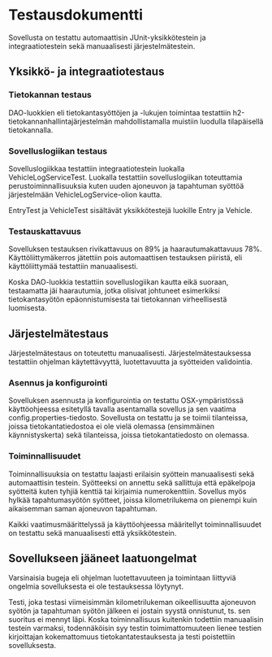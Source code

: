 # Testausdokumentti
Sovellusta on testattu automaattisin JUnit-yksikkötestein ja integraatiotestein sekä manuaalisesti järjestelmätestein.

## Yksikkö- ja integraatiotestaus

### Tietokannan testaus
DAO-luokkien eli tietokantasyöttöjen ja -lukujen toimintaa testattiin h2-tietokannanhallintajärjestelmän mahdollistamalla muistiin luodulla tilapäisellä tietokannalla.

### Sovelluslogiikan testaus
Sovelluslogiikkaa testattiin integraatiotestein luokalla VehicleLogServiceTest. Luokalla testattiin sovelluslogiikan toteuttamia perustoiminnallisuuksia kuten uuden ajoneuvon ja tapahtuman syöttöä järjestelmään VehicleLogService-olion kautta.

EntryTest ja VehicleTest sisältävät yksikkötestejä luokille Entry ja Vehicle.

### Testauskattavuus
Sovelluksen testauksen rivikattavuus on 89% ja haarautumakattavuus 78%. Käyttöliittymäkerros jätettiin pois automaattisen testauksen piiristä, eli käyttöliittymää testattiin manuaalisesti.

Koska DAO-luokkia testattiin sovelluslogiikan kautta eikä suoraan, testaamatta jäi haarautumia, jotka olisivat johtuneet esimerkiksi tietokantasyötön epäonnistumisesta tai tietokannan virheellisestä luomisesta.




## Järjestelmätestaus
Järjestelmätestaus on toteutettu manuaalisesti. Järjestelmätestauksessa testattiin ohjelman käytettävyyttä, luotettavuutta ja syötteiden validointia.

### Asennus ja konfigurointi
Sovelluksen asennusta ja konfigurointia on testattu OSX-ympäristössä käyttöohjeessa esitetyllä tavalla asentamalla sovellus ja sen vaatima config.properties-tiedosto. Sovellusta on testattu ja se toimii tilanteissa, joissa tietokantatiedostoa ei ole vielä olemassa (ensimmäinen käynnistyskerta) sekä tilanteissa, joissa tietokantatiedosto on olemassa.

### Toiminnallisuudet
Toiminnallisuuksia on testattu laajasti erilaisin syöttein manuaalisesti sekä automaattisin testein. Syötteeksi on annettu sekä sallittuja että epäkelpoja syötteitä kuten tyhjiä kenttiä tai kirjaimia numerokenttiin. Sovellus myös hylkää tapahtumasyötön syötteet, joissa kilometrilukema on pienempi kuin aikaisemman saman ajoneuvon tapahtuman.

Kaikki vaatimusmäärittelyssä ja käyttöohjeessa määritellyt toiminnallisuudet on testattu sekä manuaalisesti että yksikkötestein.

## Sovellukseen jääneet laatuongelmat

Varsinaisia bugeja eli ohjelman luotettavuuteen ja toimintaan liittyviä ongelmia sovelluksesta ei ole testauksessa löytynyt.

Testi, joka testasi viimeisimmän kilometrilukeman oikeellisuutta ajoneuvon syötön ja tapahtuman syötön jälkeen ei jostain syystä onnistunut, ts. sen suoritus ei mennyt läpi. Koska toiminnallisuus kuitenkin todettiin manuaalisin testein varmaksi, todennäköisin syy testin toimimattomuuteen lienee testien kirjoittajan kokemattomuus tietokantatestauksesta ja testi poistettiin sovelluksesta.


